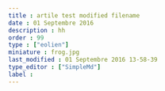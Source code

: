 ```yaml
---
title : artile test modified filename
date : 01 Septembre 2016
description : hh
order : 99
type : ["eolien"]
miniature : frog.jpg
last_modified : 01 Septembre 2016 13-58-39
type_editor : ["SimpleMd"]
label : 
---
```

